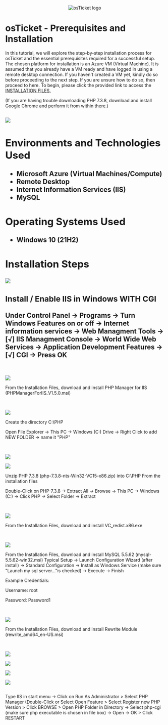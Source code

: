 <p align="center">
<img src="https://i.imgur.com/Clzj7Xs.png" alt="osTicket logo"/>
</p>

<h1>osTicket - Prerequisites and Installation</h1>

In this tutorial, we will explore the step-by-step installation process for osTicket and the essential prerequisites required for a successful setup. The chosen platform for installation is an Azure VM (Virtual Machine). It is assumed that you already have a VM ready and have logged in using a remote desktop connection. If you haven't created a VM yet, kindly do so before proceeding to the next step. If you are unsure how to do so, then proceed to here. To begin, please click the provided link to access the <a href="https://drive.google.com/drive/u/2/folders/1APMfNyfNzcxZC6EzdaNfdZsUwxWYChf6"> INSTALLATION FILES. </a> 

(If you are having trouble downloading PHP 7.3.8, download and install Google Chrome and perform it from within there.)

<h2>
<p>
<img src= "https://i.imgur.com/7gna8d4.png"/>
</p>
 <h/2>


<h2>Environments and Technologies Used</h2>

- Microsoft Azure (Virtual Machines/Compute)
- Remote Desktop
- Internet Information Services (IIS)
- MySQL

<h2>Operating Systems Used </h2>

- Windows 10</b> (21H2)

<h2>Installation Steps</h2>

<p>
<img src="https://i.imgur.com/TIe1QvB.png"/>
</p>
<p>
<h3>Install / Enable IIS in Windows WITH CGI</h3>

Under Control Panel -> Programs -> Turn Windows Features on or off -> Internet information services ->  Web Managment Tools -> [√] IIS Managment Console -> World Wide Web Services -> Application Development Features -> [√] CGI -> Press OK </h3>
</p>
<br />

<p>
<img src="https://i.imgur.com/HuphyFv.png"/>
</p>
<p>
From the Installation Files, download and install PHP Manager for IIS (PHPManagerForIIS_V1.5.0.msi)
</p>
<br />

<p>
<img src= "https://i.imgur.com/NroRYT8.png"/>
</p>
<p>
Create the directory C:\PHP

 Open File Explorer -> This PC -> Windows (C:) Drive -> Right Click to add NEW FOLDER -> name it "PHP"
</p>
<br />

<p>
<img src= "https://i.imgur.com/ag11MQq.png"/>
</p>
<p>

<p>
<img src= "https://i.imgur.com/fOKwoV9.png"/>
</p>
<p>

Unzip PHP 7.3.8 (php-7.3.8-nts-Win32-VC15-x86.zip) into C:\PHP From the installation files

Double-Click on PHP-7.3.8 -> Extract All -> Browse -> This PC -> Windows (C:) -> Click PHP -> Select Folder -> Extract
</p>
<br />

<p>
<img src="https://i.imgur.com/ILcg219.png"/>
</p>
<p>
From the Installation Files, download and install VC_redist.x86.exe
</p>
<br />

<p>
<img src="https://i.imgur.com/EtXiK5q.png"/>
</p>
<p>
From the Installation Files, download and install MySQL 5.5.62 (mysql-5.5.62-win32.msi)
Typical Setup ->
Launch Configuration Wizard (after install) ->
Standard Configuration ->
Install as Windows Service (make sure "Launch my sql server..."is checked) -> Execute -> Finish

 Example Credentials:

 Username: root
 
 Password: Password1
</p>
<br />

<p>
<img src="https://i.imgur.com/LDrudOO.png"/>
</p>
<p>
From the Installation Files, download and install Rewrite Module (rewrite_amd64_en-US.msi)
</p>
<br />

<p>
<img src="https://i.imgur.com/NFB05iU.png"/>
</p>
<p>
 
 <p>
<img src="https://i.imgur.com/2WxwC73.png"/>
</p>
<p>
 
 <p>
<img src="https://i.imgur.com/PxVuU6E.png"/>
</p>
<p>
 
 <p>
<img src="https://i.imgur.com/NUWgQUe.png"/>
</p>
<p>
 
 <p>
<img src=""/>
</p>
<p>
 
Type IIS in start menu -> Click on Run As Administrator > Select PHP Manager (Double-Click or Select Open Feature > Select Register new PHP Version > Click BROWSE > Open PHP Folder in Directory -> Select php-cgi (make sure php executable is chosen in file box) -> Open -> OK > Click RESTART
</p>
<br />

